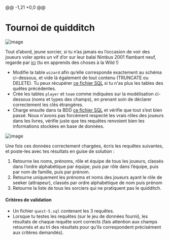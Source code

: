 @@ -1,21 +0,0 @@
# Tournoi de quidditch

![image](https://images.innoveduc.fr/bdd/advanced/quidditch.gif)

Tout d’abord, jeune sorcier, si tu n’as jamais eu l’occasion de voir des joueurs voler après un vif d’or sur leur balai Nimbus 2001 flambant neuf, regarde par [ici](https://fr.wikipedia.org/wiki/Quidditch) (tu en apprends des choses à la Wild !)

- Modifie la table `wizard` afin qu’elle corresponde exactement au schéma ci-dessous, et vide là également de tout contenu (TRUNCATE ou DELETE). Tu peux récupérer [ce fichier SQL](../../../../resources/Bdd/Mysql/dump_quete_485_finie.sql) si tu n'as plus les tables des quêtes précédentes.
- Crée les tables `player` et `team` comme indiquées sur la modélisation ci-dessous (noms et types des champs), en prenant soin de déclarer correctement les clés étrangères.
- Charge ensuite dans ta BDD [ce fichier SQL](../../../../resources/Bdd/Mysql/db5.sql) et vérifie que tout s’est bien passé. Nous n'avons pas forcément respecté les vrais rôles des joueurs dans les livres, vérifie juste que tes requêtes renvoient bien les informations stockées en base de données.

![image](https://images.innoveduc.fr/bdd/advanced/quidditch.png)

Une fois ces données correctement chargées, écris les requêtes suivantes, et poste-les avec tes résultats en guise de solution :

1. Retourne les noms, prénoms, rôle et équipe de tous les joueurs, classés dans l’ordre alphabétique par équipe, puis par rôle dans l’équipe, puis par nom de famille, puis par prénom.
2. Retourne uniquement les prénoms et noms des joueurs ayant le rôle de seeker (attrapeur), classés par ordre alphabétique de nom puis prénom
3. Retourne la liste de tous les sorciers qui ne pratiquent pas le quidditch.

#### Critères de validation
- Un fichier `quest-5.sql` contenant les 3 requêtes.
- Lorsque tu testes les requêtes (sur le jeu de données fourni), les résultats de chaque requête sont corrects (fais attention aux champs retournés et au tri des résultats pour qu’ils correspondent précisément aux critères demandés).

